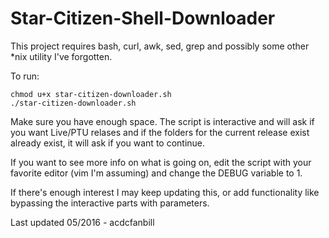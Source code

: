 # Star-Citizen-Shell-Downloader

This project requires bash, curl, awk, sed, grep and possibly some other \*nix utility I've forgotten.


To run: 

    chmod u+x star-citizen-downloader.sh
    ./star-citizen-downloader.sh


Make sure you have enough space.  The script is interactive and will ask if you want Live/PTU relases and if the folders for the current release exist already exist, it will ask if you want to continue.  


If you want to see more info on what is going on, edit the script with your favorite editor (vim I'm assuming) and change the DEBUG variable to 1.


If there's enough interest I may keep updating this, or add functionality like bypassing the interactive parts with parameters.



Last updated 05/2016 - acdcfanbill
